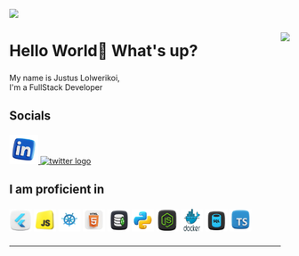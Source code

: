 
[![](https://visitcount.itsvg.in/api?id=izepon&icon=2&color=6)](https://visitcount.itsvg.in)

###

<img align="right" height="400" src="https://x-team.com/static/radio-c55da1677fe1e4afc3322ad88ce6bdaa.gif"  />

###

<h1 align="left">Hello World👋 What's up?</h1>

###

<p align="left">My name is Justus Lolwerikoi, <br>
  I'm a FullStack Developer<br>
 </p>

###

<h2 align="left">Socials</h2>

###

<div align="left">
  <a href="www.linkedin.com/in/justus-lolwerikoi-032006164" target="_blank">
    <img src="https://github.com/devbojack/devbojack/blob/main/assets/linked_In.png" width="52" height="52" alt="linkedin logo"  />
  </a>
  <a href="https://stackoverflow.com/users/17432749/justus-lolwerikoi" target="_blank">
    <img src="https://github.com/devbojack/devbojack/blob/main/assets/stackoverflow.png" width="52" height="52" alt="twitter logo"  />
  </a>
</div>

###

<h2 align="left">I am proficient in</h2>

###

<div align="left">
  <img src="https://github.com/devbojack/devbojack/blob/main/assets/flutter.png" height="40" width="40" alt="Flutter logo"  />
  <img src="https://github.com/devbojack/devbojack/blob/main/assets/js.png" height="40" width="40" alt="JavaScript logo"  />
  <img src="https://github.com/devbojack/devbojack/blob/main/assets/kubernetes.png" height="40" width="40" alt="Kubernetes logo"  />
  <img src="https://github.com/devbojack/devbojack/blob/main/assets/html5.png" height="40" width="40" alt="HTML logo"  />
  <img src="https://github.com/devbojack/devbojack/blob/main/assets/mongo_db.png" height="40" width="40" alt="Mongo DB logo"  />
<img src="https://github.com/devbojack/devbojack/blob/main/assets/python.png" height="40" width="40" alt="Python logo"  />
<img src="https://github.com/devbojack/devbojack/blob/main/assets/node_js.png" height="40" width="40" alt="Node.js logo"  />
<img src="https://github.com/devbojack/devbojack/blob/main/assets/docker.png" height="40" width="40" alt="Docker logo"  />
  <img src="https://github.com/devbojack/devbojack/blob/main/assets/sql.png" height="40" width="40" alt="SQL logo"  />
   <img src="https://github.com/devbojack/devbojack/blob/main/assets/typescript.png" height="40" width="40" alt="TypeScript logo"  />
</div>

###

---------------------